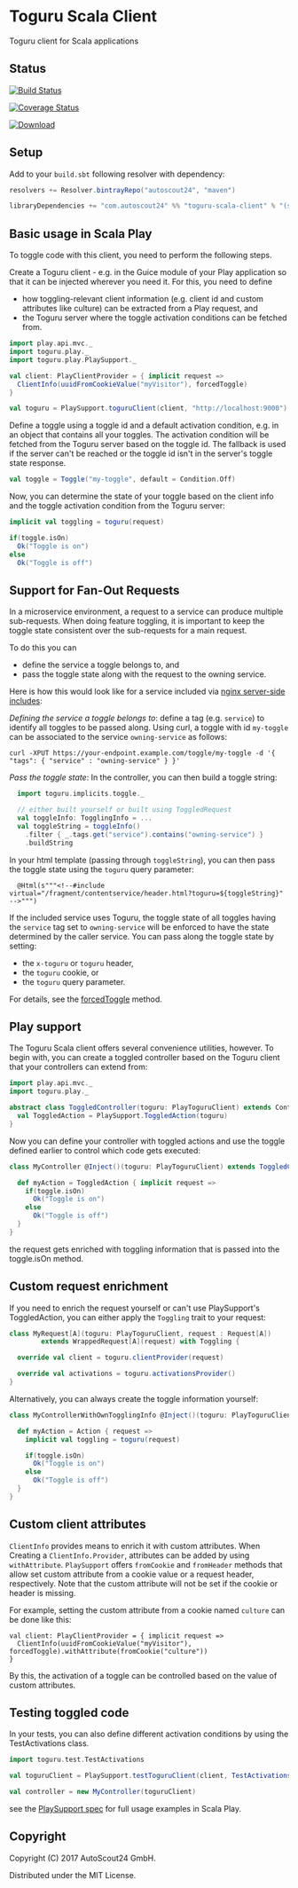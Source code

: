 # Toguru Scala Client

Toguru client for Scala applications

## Status

[![Build Status](https://travis-ci.org/AutoScout24/toguru-scala-client.svg)](https://travis-ci.org/AutoScout24/toguru-scala-client)

[![Coverage Status](https://coveralls.io/repos/github/AutoScout24/toguru-scala-client/badge.svg?branch=master)](https://coveralls.io/github/AutoScout24/toguru-scala-client?branch=master)

[![Download](https://api.bintray.com/packages/autoscout24/maven/toguru-scala-client/images/download.svg) ](https://bintray.com/autoscout24/maven/toguru-scala-client/_latestVersion)

## Setup

Add to your `build.sbt` following resolver with dependency:

```scala
resolvers += Resolver.bintrayRepo("autoscout24", "maven")

libraryDependencies += "com.autoscout24" %% "toguru-scala-client" % "(see version number above)",
```

## Basic usage in Scala Play

To toggle code with this client, you need to perform the following steps.

Create a Toguru client - e.g. in the Guice module of your Play
application so that it can be injected wherever you need it. For this,
you need to define
* how toggling-relevant client information (e.g. client id and custom
  attributes like culture) can be extracted from a Play request, and
* the Toguru server where the toggle activation conditions can be fetched from.

```scala
import play.api.mvc._
import toguru.play._
import toguru.play.PlaySupport._

val client: PlayClientProvider = { implicit request =>
  ClientInfo(uuidFromCookieValue("myVisitor"), forcedToggle)
}

val toguru = PlaySupport.toguruClient(client, "http://localhost:9000")
```

Define a toggle using a toggle id and a default activation condition, e.g.
in an object that contains all your toggles. The activation condition
will be fetched from the Toguru server based on the toggle id. The
fallback is used if the server can't be reached or the toggle id isn't
in the server's toggle state response.

```scala
val toggle = Toggle("my-toggle", default = Condition.Off)
```

Now, you can determine the state of your toggle based on the client info
and the toggle activation condition from the Toguru server:

```scala
implicit val toggling = toguru(request)

if(toggle.isOn)
  Ok("Toggle is on")
else
  Ok("Toggle is off")
```

## Support for Fan-Out Requests

In a microservice environment, a request to a service can produce multiple
sub-requests. When doing feature toggling, it is important to keep the toggle
state consistent over the sub-requests for a main request.

To do this you can
* define the service a toggle belongs to, and
* pass the toggle state along with the request to the owning service.

Here is how this would look like for a service included via [nginx server-side includes](http://nginx.org/en/docs/http/ngx_http_ssi_module.html#commands):

*Defining the service a toggle belongs to*: define a tag (e.g. `service`) to identify all toggles to be passed along. Using curl, a toggle with id `my-toggle` can be associated to the service `owning-service` as follows:

```
curl -XPUT https://your-endpoint.example.com/toggle/my-toggle -d '{ "tags": { "service" : "owning-service" } }'
```

*Pass the toggle state*: In the controller, you can then build a toggle string:

```scala
  import toguru.implicits.toggle._

  // either built yourself or built using ToggledRequest
  val toggleInfo: TogglingInfo = ...
  val toggleString = toggleInfo()
    .filter { _.tags.get("service").contains("owning-service") }
    .buildString
```

In your html template (passing through `toggleString`), you can then pass the
toggle state using the `toguru` query parameter:

```
  @Html(s"""<!--#include virtual="/fragment/contentservice/header.html?toguru=${toggleString}" -->""")
```

If the included service uses Toguru, the toggle state of all toggles having
the `service` tag set to `owning-service` will be enforced to have the state
determined by the caller service. You can pass along the toggle state by setting:

* the `x-toguru` or `toguru` header,
* the `toguru` cookie, or
* the `toguru` query parameter.

For details, see the [forcedToggle](https://github.com/AutoScout24/toguru-scala-client/blob/f46aec3231759934b75023bf38026fe730803dc4/src/main/scala/toguru/play/AbstractPlaySupport.scala#L51) method.

## Play support

The Toguru Scala client offers several convenience utilities, however.
To begin with, you can create a toggled controller based on the Toguru
client that your controllers can extend from:

```scala
import play.api.mvc._
import toguru.play._

abstract class ToggledController(toguru: PlayToguruClient) extends Controller {
  val ToggledAction = PlaySupport.ToggledAction(toguru)
}
```

Now you can define your controller with toggled actions and use the
toggle defined earlier to control which code gets executed:

```scala
class MyController @Inject()(toguru: PlayToguruClient) extends ToggledController(toguru) {

  def myAction = ToggledAction { implicit request =>
    if(toggle.isOn)
      Ok("Toggle is on")
    else
      Ok("Toggle is off")
  }
}
```

the request gets enriched with toggling information that is passed into
the toggle.isOn method.

## Custom request enrichment

If you need to enrich the request yourself or can't use PlaySupport's
ToggledAction, you can either apply the `Toggling` trait to your request:

```scala
class MyRequest[A](toguru: PlayToguruClient, request : Request[A])
        extends WrappedRequest[A](request) with Toggling {

  override val client = toguru.clientProvider(request)

  override val activations = toguru.activationsProvider()
}
```

Alternatively, you can always create the toggle information yourself:

```scala
class MyControllerWithOwnTogglingInfo @Inject()(toguru: PlayToguruClient) extends Controller {

  def myAction = Action { request =>
    implicit val toggling = toguru(request)

    if(toggle.isOn)
      Ok("Toggle is on")
    else
      Ok("Toggle is off")
  }
}
```

## Custom client attributes

`ClientInfo` provides means to enrich it with custom attributes. When Creating
a `ClientInfo.Provider`, attributes can be added by using `withAttribute`.
`PlaySupport` offers `fromCookie` and `fromHeader` methods that allow set
custom attribute from a cookie value or a request header, respectively.
Note that the custom attribute will not be set if the cookie or header is
missing.

For example, setting the custom attribute from a cookie named `culture` can be
done like this:

```
val client: PlayClientProvider = { implicit request =>
  ClientInfo(uuidFromCookieValue("myVisitor"), forcedToggle).withAttribute(fromCookie("culture"))
}
```

By this, the activation of a toggle can be controlled based on the value of
custom attributes.

## Testing toggled code

In your tests, you can also define different activation conditions by using
the TestActivations class.

```scala
import toguru.test.TestActivations

val toguruClient = PlaySupport.testToguruClient(client, TestActivations(toggle -> Condition.On)())

val controller = new MyController(toguruClient)
```

see the [PlaySupport spec](src/test/scala/toguru/play/PlaySupportSpec.scala) for
full usage examples in Scala Play.

## Copyright

Copyright (C) 2017 AutoScout24 GmbH.

Distributed under the MIT License.
